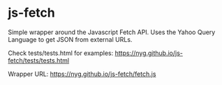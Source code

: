 # js-fetch

Simple wrapper around the Javascript Fetch API. Uses the Yahoo Query Language to get JSON from external URLs.

Check tests/tests.html for examples: https://nyg.github.io/js-fetch/tests/tests.html

Wrapper URL: https://nyg.github.io/js-fetch/fetch.js
